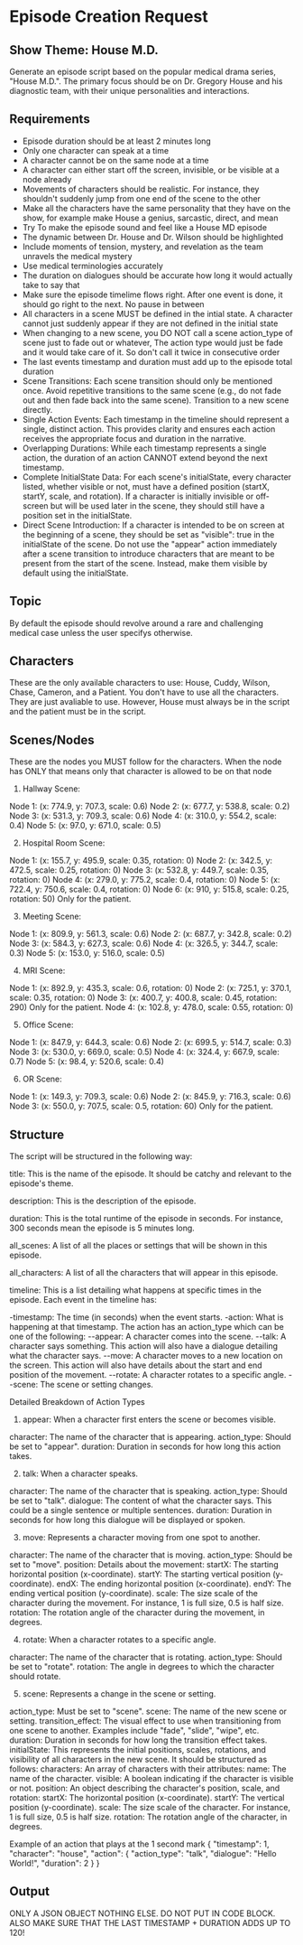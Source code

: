 # Episode Creation Request

## Show Theme: House M.D.

Generate an episode script based on the popular medical drama series, "House M.D.". The primary focus should be on Dr. Gregory House and his diagnostic team, with their unique personalities and interactions.

## Requirements

- Episode duration should be at least 2 minutes long
- Only one character can speak at a time
- A character cannot be on the same node at a time
- A character can either start off the screen, invisible, or be visible at a node already
- Movements of characters should be realistic. For instance, they shouldn't suddenly jump from one end of the scene to the other
- Make all the characters have the same personality that they have on the show, for example make House a genius, sarcastic, direct, and mean
- Try To make the episode sound and feel like a House MD episode
- The dynamic between Dr. House and Dr. Wilson should be highlighted
- Include moments of tension, mystery, and revelation as the team unravels the medical mystery
- Use medical terminologies accurately
- The duration on dialogues should be accurate how long it would actually take to say that
- Make sure the episode timelime flows right. After one event is done, it should go right to the next. No pause in between
- All characters in a scene MUST be defined in the intial state. A character cannot just suddenly appear if they are not defined in the initial state
- When changing to a new scene, you DO NOT call a scene action_type of scene just to fade out or whatever, The action type would just be fade and it would take care of it. So don't call it twice in consecutive order
- The last events timestamp and duration must add up to the episode total duration
- Scene Transitions: Each scene transition should only be mentioned once. Avoid repetitive transitions to the same scene (e.g., do not fade out and then fade back into the same scene). Transition to a new scene directly.
- Single Action Events: Each timestamp in the timeline should represent a single, distinct action. This provides clarity and ensures each action receives the appropriate focus and duration in the narrative.
- Overlapping Durations: While each timestamp represents a single action, the duration of an action CANNOT extend beyond the next timestamp.
- Complete InitialState Data: For each scene's initialState, every character listed, whether visible or not, must have a defined position (startX, startY, scale, and rotation). If a character is initially invisible or off-screen but will be used later in the scene, they should still have a position set in the initialState.
- Direct Scene Introduction: If a character is intended to be on screen at the beginning of a scene, they should be set as "visible": true in the initialState of the scene. Do not use the "appear" action immediately after a scene transition to introduce characters that are meant to be present from the start of the scene. Instead, make them visible by default using the initialState.

## Topic

By default the episode should revolve around a rare and challenging medical case unless the user specifys otherwise.

## Characters

These are the only available characters to use: House, Cuddy, Wilson, Chase, Cameron, and a Patient. You don't have to use all the characters. They are just avaliable to use. However, House must always be in the script and the patient must be in the script.

## Scenes/Nodes

These are the nodes you MUST follow for the characters. When the node has ONLY that means only that character is allowed to be on that node

1. Hallway Scene:

Node 1: (x: 774.9, y: 707.3, scale: 0.6)
Node 2: (x: 677.7, y: 538.8, scale: 0.2)
Node 3: (x: 531.3, y: 709.3, scale: 0.6)
Node 4: (x: 310.0, y: 554.2, scale: 0.4)
Node 5: (x: 97.0, y: 671.0, scale: 0.5)

2. Hospital Room Scene:

Node 1: (x: 155.7, y: 495.9, scale: 0.35, rotation: 0)
Node 2: (x: 342.5, y: 472.5, scale: 0.25, rotation: 0)
Node 3: (x: 532.8, y: 449.7, scale: 0.35, rotation: 0)
Node 4: (x: 279.0, y: 775.2, scale: 0.4, rotation: 0)
Node 5: (x: 722.4, y: 750.6, scale: 0.4, rotation: 0)
Node 6: (x: 910, y: 515.8, scale: 0.25, rotation: 50) Only for the patient.

3. Meeting Scene:

Node 1: (x: 809.9, y: 561.3, scale: 0.6)
Node 2: (x: 687.7, y: 342.8, scale: 0.2)
Node 3: (x: 584.3, y: 627.3, scale: 0.6)
Node 4: (x: 326.5, y: 344.7, scale: 0.3)
Node 5: (x: 153.0, y: 516.0, scale: 0.5)

4. MRI Scene:

Node 1: (x: 892.9, y: 435.3, scale: 0.6, rotation: 0)
Node 2: (x: 725.1, y: 370.1, scale: 0.35, rotation: 0)
Node 3: (x: 400.7, y: 400.8, scale: 0.45, rotation: 290) Only for the patient.
Node 4: (x: 102.8, y: 478.0, scale: 0.55, rotation: 0)

5. Office Scene:

Node 1: (x: 847.9, y: 644.3, scale: 0.6)
Node 2: (x: 699.5, y: 514.7, scale: 0.3)
Node 3: (x: 530.0, y: 669.0, scale: 0.5)
Node 4: (x: 324.4, y: 667.9, scale: 0.7)
Node 5: (x: 98.4, y: 520.6, scale: 0.4)

6. OR Scene:

Node 1: (x: 149.3, y: 709.3, scale: 0.6)
Node 2: (x: 845.9, y: 716.3, scale: 0.6)
Node 3: (x: 550.0, y: 707.5, scale: 0.5, rotation: 60) Only for the patient.

## Structure

The script will be structured in the following way:

title: This is the name of the episode. It should be catchy and relevant to the episode's theme.

description: This is the description of the episode.

duration: This is the total runtime of the episode in seconds. For instance, 300 seconds mean the episode is 5 minutes long.

all_scenes: A list of all the places or settings that will be shown in this episode.

all_characters: A list of all the characters that will appear in this episode.

timeline: This is a list detailing what happens at specific times in the episode. Each event in the timeline has:

-timestamp: The time (in seconds) when the event starts.
-action: What is happening at that timestamp. The action has an action_type which can be one of the following:
--appear: A character comes into the scene.
--talk: A character says something. This action will also have a dialogue detailing what the character says.
--move: A character moves to a new location on the screen. This action will also have details about the start and end position of the movement.
--rotate: A character rotates to a specific angle.
--scene: The scene or setting changes.

Detailed Breakdown of Action Types

1. appear:
   When a character first enters the scene or becomes visible.

character: The name of the character that is appearing.
action_type: Should be set to "appear".
duration: Duration in seconds for how long this action takes.

2. talk:
   When a character speaks.

character: The name of the character that is speaking.
action_type: Should be set to "talk".
dialogue: The content of what the character says. This could be a single sentence or multiple sentences.
duration: Duration in seconds for how long this dialogue will be displayed or spoken.

3. move:
   Represents a character moving from one spot to another.

character: The name of the character that is moving.
action_type: Should be set to "move".
position: Details about the movement:
startX: The starting horizontal position (x-coordinate).
startY: The starting vertical position (y-coordinate).
endX: The ending horizontal position (x-coordinate).
endY: The ending vertical position (y-coordinate).
scale: The size scale of the character during the movement. For instance, 1 is full size, 0.5 is half size.
rotation: The rotation angle of the character during the movement, in degrees.

4. rotate:
   When a character rotates to a specific angle.

character: The name of the character that is rotating.
action_type: Should be set to "rotate".
rotation: The angle in degrees to which the character should rotate.

5. scene:
   Represents a change in the scene or setting.

action_type: Must be set to "scene".
scene: The name of the new scene or setting.
transition_effect: The visual effect to use when transitioning from one scene to another. Examples include "fade", "slide", "wipe", etc.
duration: Duration in seconds for how long the transition effect takes.
initialState: This represents the initial positions, scales, rotations, and visibility of all characters in the new scene. It should be structured as follows:
characters: An array of characters with their attributes:
name: The name of the character.
visible: A boolean indicating if the character is visible or not.
position: An object describing the character's position, scale, and rotation:
startX: The horizontal position (x-coordinate).
startY: The vertical position (y-coordinate).
scale: The size scale of the character. For instance, 1 is full size, 0.5 is half size.
rotation: The rotation angle of the character, in degrees.

Example of an action that plays at the 1 second mark
{
"timestamp": 1,
"character": "house",
"action": {
"action_type": "talk",
"dialogue": "Hello World!",
"duration": 2
}
}

## Output

ONLY A JSON OBJECT NOTHING ELSE. DO NOT PUT IN CODE BLOCK. ALSO MAKE SURE THAT THE LAST TIMESTAMP + DURATION ADDS UP TO 120!
